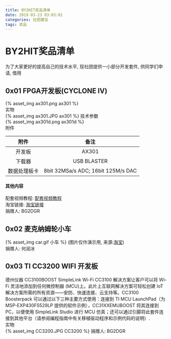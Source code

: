 ```yaml
---
title: BY2HIT奖品清单
date: 2019-03-23 03:03:01
categories: 社团建设
tags: 奖品
---
```

# BY2HIT奖品清单
为了大家更好的提高自己的技术水平, 现社团提供一小部分开发套件, 供同学们申请, 借用
<!-- More -->
## 0x01 FPGA开发板(CYCLONE IV)
{% asset_img ax301.png ax301 %}    
实物  
{% asset_img ax301.JPG ax301 %} 
技术参数  
{% asset_img ax301d.png ax301d %}  
附件

| 附件           |  备注         |
|:-------------:|:-------------:|
|开发板          |AX301          |
|下载器          |USB BLASTER    |
|数据处理板卡     |8bit 32MSa/s ADC; 16bit 125M/s DAC|
  
#### 其他内容

配套视频教程: [配套视频教程](https://oshcn.taobao.com/p/rd813125.htm?spm=2013.1.0.0.785f1288uXL8zz&scene=taobao_shop)    
淘宝链接: [淘宝链接](https://item.taobao.com/item.htm?spm=a1z10.5-c.w4002-3707185857.53.5a984b9e1WAeDq&id=12619630489)    
捐赠人: BG2DGR
## 0x02 麦克纳姆轮小车
{% asset_img car.gif 小车 %}
(图片仅作演示用, 来源:[淘宝](https://item.taobao.com/item.htm?spm=a230r.1.14.272.463512dbQw2wS9&id=588490142387&ns=1&abbucket=4#detail))  
捐赠人: 何润冰

## 0x03 TI CC3200 WIFI 开发板
德州仪器 CC3100BOOST SimpleLink Wi-Fi CC3100 解决方案让客户可以将 Wi-Fi 灵活地添加到任何微控制器 (MCU)上。此片上互联网解决方案可轻松创建 IoT 解决方案所需的所有资源——安防、快速连接、云支持等。CC3100 Boosterpack 可以通过以下三种主要方式使用：连接到 TI MCU LaunchPad（为 MSP-EXP430F5529LP 提供的软件示例），CC31XXEMUBOOST 将其连接到 PC，以便使用 SimpleLink Studio 进行 MCU 仿真；还可以通过引脚将此套件连接到其他平台（请参阅编程指南中有关移植驱动程序和示例代码的说明）.    
实物  
{% asset_img CC3200.JPG CC3200 %} 
捐赠人: BG2DGR